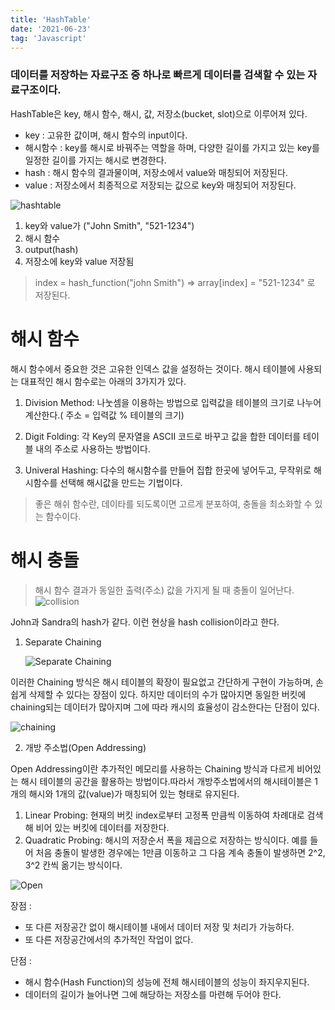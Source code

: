 ```yaml
---
title: 'HashTable'
date: '2021-06-23'
tag: 'Javascript'
---
```


### 데이터를 저장하는 자료구조 중 하나로 빠르게 데이터를 검색할 수 있는 자료구조이다.

HashTable은 key, 해시 함수, 해시, 값, 저장소(bucket, slot)으로 이루어져 있다.

- key : 고유한 값이며, 해시 함수의 input이다.
- 해시함수 : key를 해시로 바꿔주는 역할을 하며, 다양한 길이를 가지고 있는 key를
  일정한 길이를 가지는 해시로 변경한다.
- hash : 해시 함수의 결과물이며, 저장소에서 value와 매칭되어 저장된다.
- value : 저장소에서 최종적으로 저장되는 값으로 key와 매칭되어 저장된다.

![hashtable](https://img1.daumcdn.net/thumb/R1280x0/?scode=mtistory2&fname=https%3A%2F%2Fblog.kakaocdn.net%2Fdn%2Fb1zOw1%2FbtqL6HAW7jy%2FjpBA5pPkQFnfiZcPLakg00%2Fimg.png)

1. key와 value가 ("John Smith", "521-1234")
2. 해시 함수
3. output(hash)
4. 저장소에 key와 value 저장됨

> index = hash_function("john Smith") => array[index] = "521-1234" 로 저장된다.

# 해시 함수

해시 함수에서 중요한 것은 고유한 인덱스 값을 설정하는 것이다. 해시 테이블에 사용되는 대표적인 해시 함수로는 아래의 3가지가 있다.

1. Division Method: 나눗셈을 이용하는 방법으로 입력값을 테이블의 크기로 나누어 계산한다.( 주소 = 입력값 % 테이블의 크기)

2. Digit Folding: 각 Key의 문자열을 ASCII 코드로 바꾸고 값을 합한 데이터를 테이블 내의 주소로 사용하는 방법이다.

3. Univeral Hashing: 다수의 해시함수를 만들어 집합 한곳에 넣어두고, 무작위로 해시함수를 선택해 해시값을 만드는 기법이다.

> 좋은 해쉬 함수란, 데이타를 되도록이면 고르게 분포하여, 충돌을 최소화할 수 있는 함수이다.

# 해시 충돌

> 해시 함수 결과가 동일한 출력(주소) 값을 가지게 될 때 충돌이 일어난다.
> ![collision](https://media.vlpt.us/post-images/cyranocoding/99252300-b226-11e9-89af-8fc0a61dbc3e/1YWWO5pFPN70lM7jOKsPHw.png)

John과 Sandra의 hash가 같다. 이런 현상을 hash collision이라고 한다.

1. Separate Chaining

   ![Separate Chaining](https://img1.daumcdn.net/thumb/R1280x0/?scode=mtistory2&fname=https%3A%2F%2Fblog.kakaocdn.net%2Fdn%2FbTF67c%2FbtqL7xx3OGw%2FDM8KEKU5x7dx6Nks4JR7K1%2Fimg.png)

이러한 Chaining 방식은 해시 테이블의 확장이 필요없고 간단하게 구현이 가능하며, 손쉽게 삭제할 수 있다는 장점이 있다. 하지만 데이터의 수가 많아지면 동일한 버킷에 chaining되는 데이터가 많아지며 그에 따라 캐시의 효율성이 감소한다는 단점이 있다.

![chaining](https://media.vlpt.us/post-images/cyranocoding/7c9f8040-b226-11e9-89af-8fc0a61dbc3e/19O8Eyd9wEhZKhwrXzKJaw.png)

2. 개방 주소법(Open Addressing)

Open Addressing이란 추가적인 메모리를 사용하는 Chaining 방식과 다르게 비어있는 해시 테이블의 공간을 활용하는 방법이다.따라서 개방주소법에서의 해시테이블은 1개의 해시와 1개의 값(value)가 매칭되어 있는 형태로 유지된다.

1. Linear Probing: 현재의 버킷 index로부터 고정폭 만큼씩 이동하여 차례대로 검색해 비어 있는 버킷에 데이터를 저장한다.
2. Quadratic Probing: 해시의 저장순서 폭을 제곱으로 저장하는 방식이다. 예를 들어 처음 충돌이 발생한 경우에는 1만큼 이동하고 그 다음 계속 충돌이 발생하면 2^2, 3^2 칸씩 옮기는 방식이다.

![Open](https://img1.daumcdn.net/thumb/R1280x0/?scode=mtistory2&fname=https%3A%2F%2Fblog.kakaocdn.net%2Fdn%2FWR1fv%2FbtqL5APCcSa%2FBZN6wvxUXzJBEiOfOMLfR0%2Fimg.png)

장점 :

- 또 다른 저장공간 없이 해시테이블 내에서 데이터 저장 및 처리가 가능하다.
- 또 다른 저장공간에서의 추가적인 작업이 없다.

단점 :

- 해시 함수(Hash Function)의 성능에 전체 해시테이블의 성능이 좌지우지된다.
- 데이터의 길이가 늘어나면 그에 해당하는 저장소를 마련해 두어야 한다.
